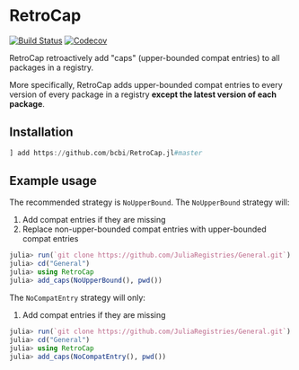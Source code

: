 # RetroCap

[![Build Status](https://travis-ci.com/bcbi/RetroCap.jl.svg?branch=master)](https://travis-ci.com/bcbi/RetroCap.jl)
[![Codecov](https://codecov.io/gh/bcbi/RetroCap.jl/branch/master/graph/badge.svg)](https://codecov.io/gh/bcbi/RetroCap.jl)

RetroCap retroactively add "caps" (upper-bounded compat entries) to all packages in a registry.

More specifically, RetroCap adds upper-bounded compat entries to every version of every package in a registry **except the latest version of each package**.

## Installation
```julia
] add https://github.com/bcbi/RetroCap.jl#master
```

## Example usage

The recommended strategy is `NoUpperBound`. The `NoUpperBound` strategy will:
1. Add compat entries if they are missing
2. Replace non-upper-bounded compat entries with upper-bounded compat entries

```julia
julia> run(`git clone https://github.com/JuliaRegistries/General.git`)
julia> cd("General")
julia> using RetroCap
julia> add_caps(NoUpperBound(), pwd())
```

The `NoCompatEntry` strategy will only:
1. Add compat entries if they are missing

```julia
julia> run(`git clone https://github.com/JuliaRegistries/General.git`)
julia> cd("General")
julia> using RetroCap
julia> add_caps(NoCompatEntry(), pwd())
```
